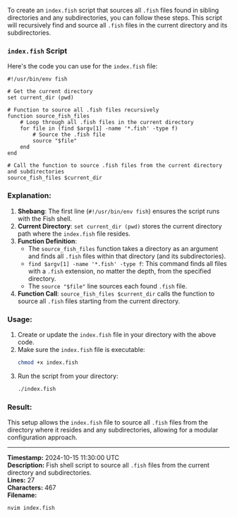 To create an `index.fish` script that sources all `.fish` files found in sibling directories and any subdirectories, you can follow these steps. This script will recursively find and source all `.fish` files in the current directory and its subdirectories.

### `index.fish` Script

Here's the code you can use for the `index.fish` file:

```fish
#!/usr/bin/env fish

# Get the current directory
set current_dir (pwd)

# Function to source all .fish files recursively
function source_fish_files
    # Loop through all .fish files in the current directory
    for file in (find $argv[1] -name '*.fish' -type f)
        # Source the .fish file
        source "$file"
    end
end

# Call the function to source .fish files from the current directory and subdirectories
source_fish_files $current_dir
```

### Explanation:

1. **Shebang**: The first line (`#!/usr/bin/env fish`) ensures the script runs with the Fish shell.
2. **Current Directory**: `set current_dir (pwd)` stores the current directory path where the `index.fish` file resides.
3. **Function Definition**:
   - The `source_fish_files` function takes a directory as an argument and finds all `.fish` files within that directory (and its subdirectories).
   - `find $argv[1] -name '*.fish' -type f`: This command finds all files with a `.fish` extension, no matter the depth, from the specified directory.
   - The `source "$file"` line sources each found `.fish` file.
4. **Function Call**: `source_fish_files $current_dir` calls the function to source all `.fish` files starting from the current directory.

### Usage:

1. Create or update the `index.fish` file in your directory with the above code.
2. Make sure the `index.fish` file is executable:
   ```bash
   chmod +x index.fish
   ```
3. Run the script from your directory:
   ```bash
   ./index.fish
   ```

### Result:

This setup allows the `index.fish` file to source all `.fish` files from the directory where it resides and any subdirectories, allowing for a modular configuration approach.

---

**Timestamp:** 2024-10-15 11:30:00 UTC  
**Description:** Fish shell script to source all `.fish` files from the current directory and subdirectories.  
**Lines:** 27  
**Characters:** 467  
**Filename:**

```bash
nvim index.fish
```
